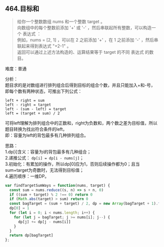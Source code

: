 ## 464.目标和

>给你一个整数数组 nums 和一个整数 target 。   
>向数组中的每个整数前添加 '+' 或 '-' ，然后串联起所有整数，可以构造一个 表达式 ：   
>例如，nums = [2, 1] ，可以在 2 之前添加 '+' ，在 1 之前添加 '-' ，然后串联起来得到表达式 "+2-1" 。    
>返回可以通过上述方法构造的、运算结果等于 target 的不同 表达式 的数目。   

难度：普通   

分析：  
题目求的是对数组进行排列组合后得到目标的组合个数，并且只能加入+和-号，即每个数有两种状态，可推出下列公式：  
```
left + right = sum
left - right = target
left - (sum - left) = target
left = (target + sum) / 2
```
可将left理解为排列组合中的正数和，right为负数和，两个数之差为目标值，所以题目转换为找出符合条件的left，   
即：容量为left的背包最多有几种排列组合。    

思路：   
1.dp[i]含义：容量为i的背包最多有几种组合；   
2.递推公式： `dp[i] = dp[i - nums[j]`；   
3.初始化：有累加的操作，所以dp[0]应为1，否则后续操作都为0；且当sum+target为奇数时，无法得到目标值；   
4.遍历顺序：一维DP。   
```javascript
var findTargetSumWays = function(nums, target) {
  const sum = nums.reduce((s, n) => s + n, 0)
  if ((sum + target) % 2 !== 0) return 0
  if (Math.abs(target) > sum) return 0
  const bagTarget = (sum + target) / 2, dp = new Array(bagTarget + 1).fill(0)
  dp[0] = 1
  for (let i = 0; i < nums.length; i++) {
    for (let j = bagTarget; j >= nums[i]; j--) {
      dp[j] += dp[j - nums[i]]
    }
  }
  return dp[bagTarget]
};
```
  
